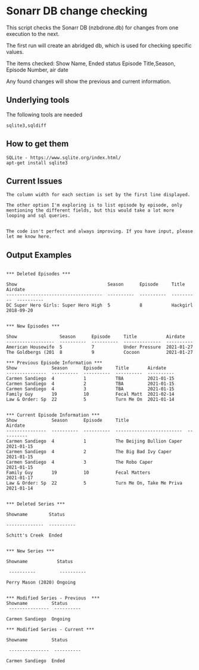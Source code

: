 # Sonarr DB change checking

This script checks the Sonarr DB (nzbdrone.db) for changes from one execution to the next.

The first run will create an abridged db, which is used for checking specific values.

The items checked:
Show Name, Ended status
Episode Title,Season, Episode Number, air date

Any found changes will show the previous and current information. 

## Underlying tools

The following tools are needed

```
sqlite3,sqldiff
```

## How to get them
```
SQLite - https://www.sqlite.org/index.html/
apt-get install sqlite3
```

## Current Issues
```
The column width for each section is set by the first line displayed.

The other option I'm exploring is to list episode by episode, only mentioning the different fields, but this would take a lot more looping and sql queries.


The code isn't perfect and always improving. If you have input, please let me know here.
```


## Output Examples
```

*** Deleted Episodes ***

Show                                  Season      Episode     Title       Airdate
------------------------------------  ----------  ----------  ----------  ----------
DC Super Hero Girls: Super Hero High  5           8           Hackgirl    2018-09-20


*** New Episodes ***

Show                Season      Episode     Title           Airdate
------------------  ----------  ----------  --------------  ----------
American Housewife  5           7           Under Pressure  2021-01-27
The Goldbergs (201  8           9           Cocoon          2021-01-27

*** Previous Episode Information ***
Show             Season      Episode     Title       Airdate
---------------  ----------  ----------  ----------  ----------
Carmen Sandiego  4           1           TBA         2021-01-15
Carmen Sandiego  4           2           TBA         2021-01-15
Carmen Sandiego  4           3           TBA         2021-01-15
Family Guy       19          10          Fecal Matt  2021-02-14
Law & Order: Sp  22          5           Turn Me On  2021-01-14


*** Current Episode Information ***
Show             Season      Episode     Title                      Airdate
---------------  ----------  ----------  -------------------------  ----------
Carmen Sandiego  4           1           The Beijing Bullion Caper  2021-01-15
Carmen Sandiego  4           2           The Big Bad Ivy Caper      2021-01-15
Carmen Sandiego  4           3           The Robo Caper             2021-01-15
Family Guy       19          10          Fecal Matters              2021-01-17
Law & Order: Sp  22          5           Turn Me On, Take Me Priva  2021-01-14


*** Deleted Series ***

Showname        Status

--------------  ----------

Schitt's Creek  Ended


*** New Series ***

Showname           Status

 ----------         ----------

Perry Mason (2020) Ongoing


*** Modified Series - Previous  ***
Showname         Status
 ---------------  ----------

Carmen Sandiego  Ongoing

*** Modified Series - Current ***

Showname         Status

 ---------------  ----------

Carmen Sandiego  Ended


